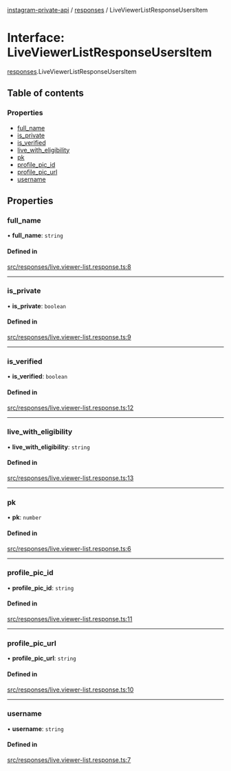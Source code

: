 [instagram-private-api](../../README.md) / [responses](../../modules/responses.md) / LiveViewerListResponseUsersItem

# Interface: LiveViewerListResponseUsersItem

[responses](../../modules/responses.md).LiveViewerListResponseUsersItem

## Table of contents

### Properties

- [full\_name](LiveViewerListResponseUsersItem.md#full_name)
- [is\_private](LiveViewerListResponseUsersItem.md#is_private)
- [is\_verified](LiveViewerListResponseUsersItem.md#is_verified)
- [live\_with\_eligibility](LiveViewerListResponseUsersItem.md#live_with_eligibility)
- [pk](LiveViewerListResponseUsersItem.md#pk)
- [profile\_pic\_id](LiveViewerListResponseUsersItem.md#profile_pic_id)
- [profile\_pic\_url](LiveViewerListResponseUsersItem.md#profile_pic_url)
- [username](LiveViewerListResponseUsersItem.md#username)

## Properties

### full\_name

• **full\_name**: `string`

#### Defined in

[src/responses/live.viewer-list.response.ts:8](https://github.com/Nerixyz/instagram-private-api/blob/4971f34/src/responses/live.viewer-list.response.ts#L8)

___

### is\_private

• **is\_private**: `boolean`

#### Defined in

[src/responses/live.viewer-list.response.ts:9](https://github.com/Nerixyz/instagram-private-api/blob/4971f34/src/responses/live.viewer-list.response.ts#L9)

___

### is\_verified

• **is\_verified**: `boolean`

#### Defined in

[src/responses/live.viewer-list.response.ts:12](https://github.com/Nerixyz/instagram-private-api/blob/4971f34/src/responses/live.viewer-list.response.ts#L12)

___

### live\_with\_eligibility

• **live\_with\_eligibility**: `string`

#### Defined in

[src/responses/live.viewer-list.response.ts:13](https://github.com/Nerixyz/instagram-private-api/blob/4971f34/src/responses/live.viewer-list.response.ts#L13)

___

### pk

• **pk**: `number`

#### Defined in

[src/responses/live.viewer-list.response.ts:6](https://github.com/Nerixyz/instagram-private-api/blob/4971f34/src/responses/live.viewer-list.response.ts#L6)

___

### profile\_pic\_id

• **profile\_pic\_id**: `string`

#### Defined in

[src/responses/live.viewer-list.response.ts:11](https://github.com/Nerixyz/instagram-private-api/blob/4971f34/src/responses/live.viewer-list.response.ts#L11)

___

### profile\_pic\_url

• **profile\_pic\_url**: `string`

#### Defined in

[src/responses/live.viewer-list.response.ts:10](https://github.com/Nerixyz/instagram-private-api/blob/4971f34/src/responses/live.viewer-list.response.ts#L10)

___

### username

• **username**: `string`

#### Defined in

[src/responses/live.viewer-list.response.ts:7](https://github.com/Nerixyz/instagram-private-api/blob/4971f34/src/responses/live.viewer-list.response.ts#L7)
